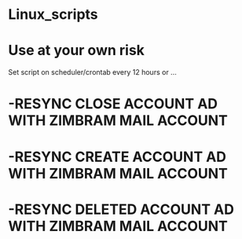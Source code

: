 # Linux_scripts
# Use at your own risk
Set script on scheduler/crontab every 12 hours or ... 
# -RESYNC CLOSE ACCOUNT AD WITH ZIMBRAM MAIL ACCOUNT
# -RESYNC CREATE ACCOUNT AD WITH ZIMBRAM MAIL ACCOUNT
# -RESYNC DELETED ACCOUNT AD WITH ZIMBRAM MAIL ACCOUNT
